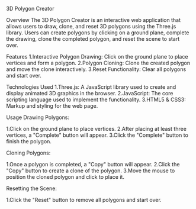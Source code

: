 3D Polygon Creator

Overview
The 3D Polygon Creator is an interactive web application that allows users to draw, clone, and reset 3D polygons using the Three.js library. Users can create polygons by clicking on a ground plane, complete the drawing, clone the completed polygon, and reset the scene to start over.

Features
1.Interactive Polygon Drawing: Click on the ground plane to place vertices and form a polygon.
2.Polygon Cloning: Clone the created polygon and move the clone interactively.
3.Reset Functionality: Clear all polygons and start over.


Technologies Used
1.Three.js: A JavaScript library used to create and display animated 3D graphics in the browser.
2.JavaScript: The core scripting language used to implement the functionality.
3.HTML5 & CSS3: Markup and styling for the web page.

Usage
Drawing Polygons:

1.Click on the ground plane to place vertices.
2.After placing at least three vertices, a "Complete" button will appear.
3.Click the "Complete" button to finish the polygon.


Cloning Polygons:

1.Once a polygon is completed, a "Copy" button will appear.
2.Click the "Copy" button to create a clone of the polygon.
3.Move the mouse to position the cloned polygon and click to place it.

Resetting the Scene:

1.Click the "Reset" button to remove all polygons and start over.
